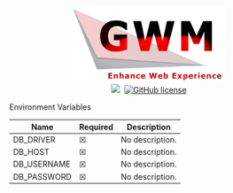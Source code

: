 <p align="center">
  <img width="277" height="136" src="https://raw.githubusercontent.com/Geedium/GWM/master/.github/96d6f2e7e1f705ab5e59c84a6dc009b2.png"><br/>
    <a href="https://www.php.net/"><img src="https://img.shields.io/badge/language-php-%23787cb5"/></a>&nbsp;
    <a href="https://github.com/Geedium/GWM/blob/master/LICENSE.md"><img alt="GitHub license" src="https://img.shields.io/github/license/Geedium/GWM"></a>
</p>

Environment Variables

Name 		| Required | Description
----------	| -------- | ----------- 
DB_DRIVER | ☒ | No description.
DB_HOST | ☒  | No description.
DB_USERNAME | ☒ | No description.
DB_PASSWORD | ☒ | No description.
